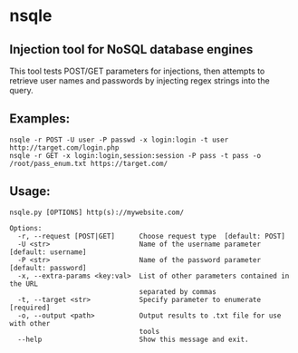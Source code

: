 # nsqle
## Injection tool for NoSQL database engines

This tool tests POST/GET parameters for injections, then attempts to retrieve user names and passwords by injecting regex strings into the query.

## Examples:
```
nsqle -r POST -U user -P passwd -x login:login -t user http://target.com/login.php
nsqle -r GET -x login:login,session:session -P pass -t pass -o /root/pass_enum.txt https://target.com/
```
## Usage:
```
nsqle.py [OPTIONS] http(s)://mywebsite.com/

Options:
  -r, --request [POST|GET]      Choose request type  [default: POST]
  -U <str>                      Name of the username parameter  [default: username]
  -P <str>                      Name of the password parameter  [default: password]
  -x, --extra-params <key:val>  List of other parameters contained in the URL
                                separated by commas
  -t, --target <str>            Specify parameter to enumerate  [required]
  -o, --output <path>           Output results to .txt file for use with other
                                tools
  --help                        Show this message and exit.
```
